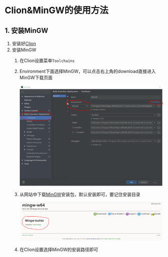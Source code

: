 # Clion&MinGW的使用方法

## 1. 安装MinGW

1. 安装好[Clion](https://www.jetbrains.com/clion/)
2. 安装MinGW
   1. 在Clion设置菜单`Toolchains`
   2. Environment下面选择MinGW，可以点击右上角的download直接进入MinGW下载页面

        ![install](../images/install.png)

   3. 从网站中下载[MinGW](http://mingw-w64.org/doku.php/download/mingw-builds)安装包，默认安装即可，要记住安装目录

        ![MinGW](../images/MinGW.png)

   4. 在Clion设置选择MinGW的安装路径即可
